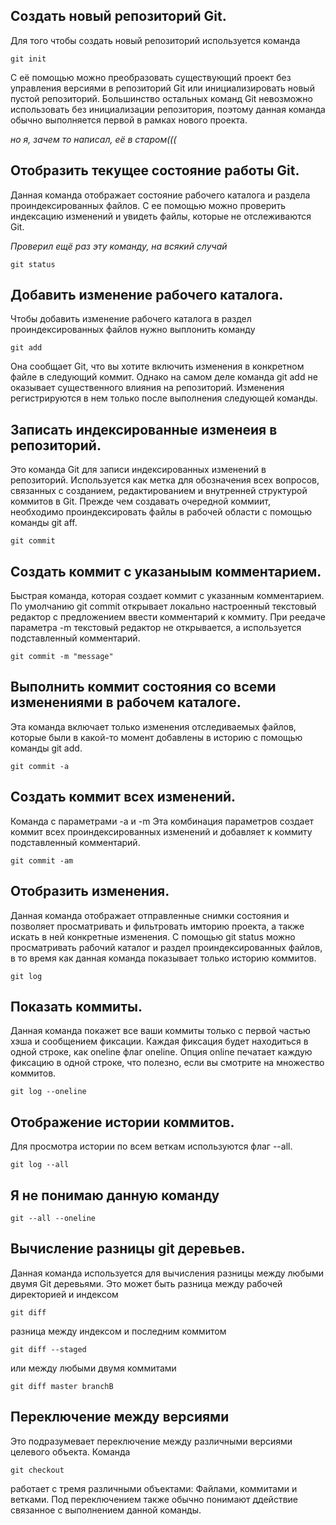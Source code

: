 ## Cоздать новый репозиторий Git.

Для того чтобы создать новый репозиторий используется команда

    git init

С её помощью можно преобразовать существующий проект без управления версиями в репозиторий Git или инициализировать новый пустой репозиторий.
Большинство остальных команд Git невозможно использовать без инициализации репозитория, поэтому данная команда обычно выполняется первой в рамках нового проекта.

*но я, зачем то написал, её в старом(((*

## Отобразить текущее состояние работы Git.

Данная команда отображает состояние рабочего каталога и раздела проиндексированных файлов. С ее помощью можно проверить индексацию изменений и увидеть файлы, которые не отслеживаются Git.

*Проверил ещё раз эту команду, на всякий случай*

    git status

## Добавить изменение рабочего каталога.

Чтобы добавить изменение рабочего каталога в раздел проиндексированных файлов нужно выплонить команду

    git add

Она сообщает Git, что вы хотите включить изменения в конкретном файле в следующий коммит. Однако на самом деле команда git add не оказывает существенного влияния на репозиторий. Изменения регистрируются в нем только после выполнения следующей команды.

## Записать индексированные изменеия в репозиторий.

Это команда Git для записи индексированных изменений в репозиторий. Используется как метка для обозначения всех вопросов, связанных с созданием, редактированием и внутренней структурой коммитов в Git. Прежде чем создавать очередной коммиит, необходимо проиндексировать файлы в рабочей области с помощью команды git aff.

    git commit

## Создать коммит с указаныым комментарием.

Быстрая команда, которая создает коммит с указанным комментарием. По умолчанию git commit открывает локально настроенный текстовый редактор с предложением ввести комментарий к коммиту. При реедаче параметра -m текстовый редактор не открывается, а используется подставленный комментарий.

    git commit -m "message"

## Выполнить коммит состояния со всеми изменениями в рабочем каталоге.

Эта команда включает только изменения отследиваемых файлов, которые были в какой-то момент добавлены в историю с помощью команды git add.

    git commit -a

## Создать коммит всех изменений.
Команда с параметрами -a и -m
Эта комбинация параметров создает коммит всех проиндексированных изменений и добавляет к коммиту подставленный комментарий.

    git commit -am

## Отобразить изменения.

Данная команда отображает отправленные снимки состояния и позволяет просматривать и фильтровать имторию проекта, а также искать в ней конкретные изменения. С помощью git status можно просматривать рабочий каталог и раздел проиндексированных файлов, в то время как данная команда показывает только историю коммитов.

    git log

## Показать коммиты.

Данная команда покажет все ваши коммиты только с первой частью хэша и сообщением фиксации. Каждая фиксация будет находиться в одной строке, как oneline флаг oneline. Опция online печатает каждую фиксацию в одной строке, что полезно, если вы смотрите на множество коммитов.

    git log --oneline

## Отображение истории коммитов.

Для просмотра истории по всем веткам используются флаг --all.

    git log --all

## Я не понимаю данную команду
    git --all --oneline

## Вычисление разницы git деревьев.

Данная команда используется для вычисления разницы между любыми двумя Git деревьями. Это может быть разница между рабочей директорией и индексом

    git diff

разница между индексом и последним коммитом

    git diff --staged
или между любыми двумя коммитами

    git diff master branchB

## Переключение между версиями
Это подразумевает переключение между различными версиями целевого объекта. Команда

    git checkout
работает с тремя различными объектами: Файлами, коммитами и ветками. Под переключением также обычно понимают ддействие связанное с выполнением данной команды.
